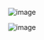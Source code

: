 ![image](https://github.com/alpolcaymis/PatikaDev/assets/71964088/b3e8588f-0ce8-470d-85da-cbf4f3f79ddf)

![image](https://github.com/alpolcaymis/PatikaDev/assets/71964088/fb3c6eba-224f-407e-9fa1-27932a054ea7)
